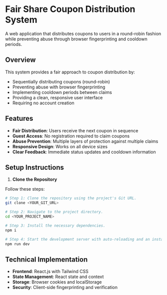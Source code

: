 # Fair Share Coupon Distribution System

A web application that distributes coupons to users in a round-robin fashion while preventing abuse through browser fingerprinting and cooldown periods.

## Overview

This system provides a fair approach to coupon distribution by:
- Sequentially distributing coupons (round-robin)
- Preventing abuse with browser fingerprinting
- Implementing cooldown periods between claims
- Providing a clean, responsive user interface
- Requiring no account creation

## Features

- **Fair Distribution**: Users receive the next coupon in sequence
- **Guest Access**: No registration required to claim coupons
- **Abuse Prevention**: Multiple layers of protection against multiple claims
- **Responsive Design**: Works on all device sizes
- **Clear Feedback**: Immediate status updates and cooldown information

## Setup Instructions

1. **Clone the Repository**



Follow these steps:

```sh
# Step 1: Clone the repository using the project's Git URL.
git clone <YOUR_GIT_URL>

# Step 2: Navigate to the project directory.
cd <YOUR_PROJECT_NAME>

# Step 3: Install the necessary dependencies.
npm i

# Step 4: Start the development server with auto-reloading and an instant preview.
npm run dev
```

## Technical Implementation

- **Frontend**: React.js with Tailwind CSS
- **State Management**: React state and context
- **Storage**: Browser cookies and localStorage
- **Security**: Client-side fingerprinting and verification

